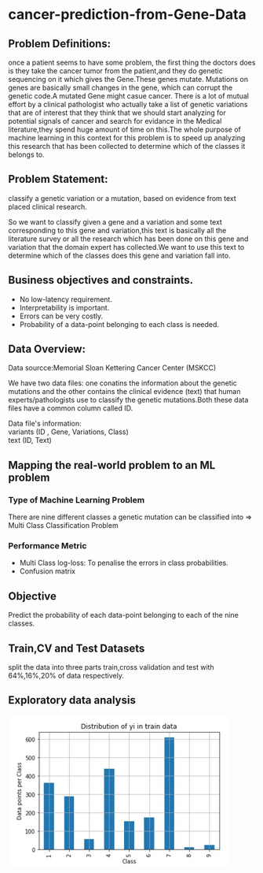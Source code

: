 # cancer-prediction-from-Gene-Data

## Problem Definitions:
 
once a patient seems to have some problem, the first thing the doctors does is they take the cancer tumor from the patient,and they do genetic sequencing on it which gives the Gene.These genes mutate. Mutations on genes are basically small changes in the gene, which can corrupt the genetic code.A mutated Gene might casue cancer. There is a lot of mutual effort by a clinical pathologist who actually take a list of genetic variations that are of interest that they think that we should start analyzing for potential signals of cancer and search for evidance in the Medical literature,they spend huge amount of time on this.The whole purpose of machine learning in this context for this problem is to speed up analyzing this research that has been collected to determine which of the classes it belongs to.
 
 
 ## Problem Statement: 
 
classify a genetic variation or a mutation, based on evidence from text placed clinical research.
 
So we want to classify given a gene and a variation and some text corresponding to this gene and variation,this text is basically all the literature survey or all the research which has been done on this gene and variation that the domain expert has collected.We want to use this text to determine which of the classes does this gene and variation fall into. 

## Business objectives and constraints.

 - No low-latency requirement. <br/>
 - Interpretability is important. <br/>
 - Errors can be very costly.<br/>
 - Probability of a data-point belonging to each class is needed.<br/>
  
## Data Overview:

Data sourcce:Memorial Sloan Kettering Cancer Center (MSKCC)

We have two data files: one conatins the information about the genetic mutations and the other contains the clinical evidence (text) that human experts/pathologists use to classify the genetic mutations.Both these data files have a common column called ID.

Data file's information: <br/>
variants (ID , Gene, Variations, Class) <br/>
text (ID, Text) <br/>

## Mapping the real-world problem to an ML problem

### Type of Machine Learning Problem

There are nine different classes a genetic mutation can be classified into => Multi Class Classification Problem

### Performance Metric

- Multi Class log-loss: To penalise the errors in class probabilities.
- Confusion matrix

## Objective
Predict the probability of each data-point belonging to each of the nine classes.

## Train,CV and Test Datasets

split the data into three parts train,cross validation and test with 64%,16%,20% of data respectively.


## Exploratory data analysis

![](images/Distribution%20of%20Y%20in%20train%20data.jpg)


